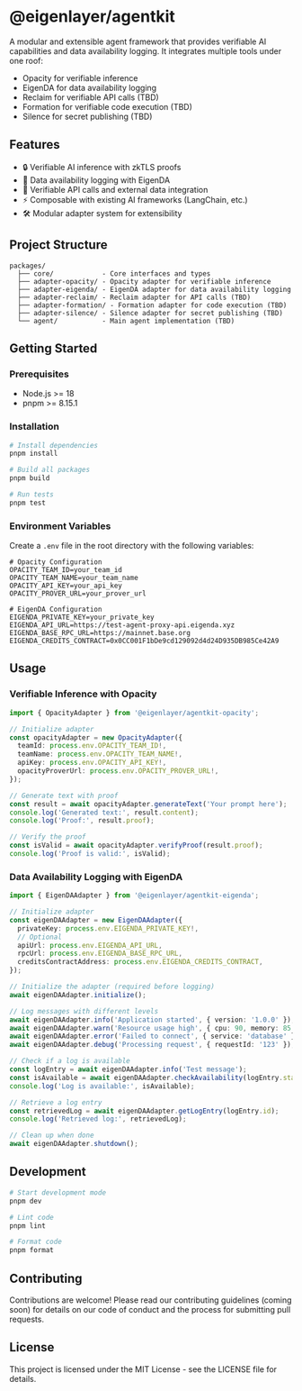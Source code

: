 # @eigenlayer/agentkit

A modular and extensible agent framework that provides verifiable AI capabilities and data availability logging. It integrates multiple tools under one roof:

- Opacity for verifiable inference
- EigenDA for data availability logging
- Reclaim for verifiable API calls (TBD)
- Formation for verifiable code execution (TBD)
- Silence for secret publishing (TBD)

## Features

- 🔒 Verifiable AI inference with zkTLS proofs
- 📝 Data availability logging with EigenDA
- 🔑 Verifiable API calls and external data integration
- ⚡ Composable with existing AI frameworks (LangChain, etc.)
- 🛠️ Modular adapter system for extensibility

## Project Structure

```
packages/
  ├── core/            - Core interfaces and types
  ├── adapter-opacity/ - Opacity adapter for verifiable inference
  ├── adapter-eigenda/ - EigenDA adapter for data availability logging
  ├── adapter-reclaim/ - Reclaim adapter for API calls (TBD)
  ├── adapter-formation/ - Formation adapter for code execution (TBD)
  ├── adapter-silence/ - Silence adapter for secret publishing (TBD)
  └── agent/           - Main agent implementation (TBD)
```

## Getting Started

### Prerequisites

- Node.js >= 18
- pnpm >= 8.15.1

### Installation

```bash
# Install dependencies
pnpm install

# Build all packages
pnpm build

# Run tests
pnpm test
```

### Environment Variables

Create a `.env` file in the root directory with the following variables:

```env
# Opacity Configuration
OPACITY_TEAM_ID=your_team_id
OPACITY_TEAM_NAME=your_team_name
OPACITY_API_KEY=your_api_key
OPACITY_PROVER_URL=your_prover_url

# EigenDA Configuration
EIGENDA_PRIVATE_KEY=your_private_key
EIGENDA_API_URL=https://test-agent-proxy-api.eigenda.xyz
EIGENDA_BASE_RPC_URL=https://mainnet.base.org
EIGENDA_CREDITS_CONTRACT=0x0CC001F1bDe9cd129092d4d24D935DB985Ce42A9
```

## Usage

### Verifiable Inference with Opacity

```typescript
import { OpacityAdapter } from '@eigenlayer/agentkit-opacity';

// Initialize adapter
const opacityAdapter = new OpacityAdapter({
  teamId: process.env.OPACITY_TEAM_ID!,
  teamName: process.env.OPACITY_TEAM_NAME!,
  apiKey: process.env.OPACITY_API_KEY!,
  opacityProverUrl: process.env.OPACITY_PROVER_URL!,
});

// Generate text with proof
const result = await opacityAdapter.generateText('Your prompt here');
console.log('Generated text:', result.content);
console.log('Proof:', result.proof);

// Verify the proof
const isValid = await opacityAdapter.verifyProof(result.proof);
console.log('Proof is valid:', isValid);
```

### Data Availability Logging with EigenDA

```typescript
import { EigenDAAdapter } from '@eigenlayer/agentkit-eigenda';

// Initialize adapter
const eigenDAAdapter = new EigenDAAdapter({
  privateKey: process.env.EIGENDA_PRIVATE_KEY!,
  // Optional
  apiUrl: process.env.EIGENDA_API_URL,
  rpcUrl: process.env.EIGENDA_BASE_RPC_URL,
  creditsContractAddress: process.env.EIGENDA_CREDITS_CONTRACT,
});

// Initialize the adapter (required before logging)
await eigenDAAdapter.initialize();

// Log messages with different levels
await eigenDAAdapter.info('Application started', { version: '1.0.0' });
await eigenDAAdapter.warn('Resource usage high', { cpu: 90, memory: 85 });
await eigenDAAdapter.error('Failed to connect', { service: 'database' });
await eigenDAAdapter.debug('Processing request', { requestId: '123' });

// Check if a log is available
const logEntry = await eigenDAAdapter.info('Test message');
const isAvailable = await eigenDAAdapter.checkAvailability(logEntry.status);
console.log('Log is available:', isAvailable);

// Retrieve a log entry
const retrievedLog = await eigenDAAdapter.getLogEntry(logEntry.id);
console.log('Retrieved log:', retrievedLog);

// Clean up when done
await eigenDAAdapter.shutdown();
```

## Development

```bash
# Start development mode
pnpm dev

# Lint code
pnpm lint

# Format code
pnpm format
```

## Contributing

Contributions are welcome! Please read our contributing guidelines (coming soon) for details on our code of conduct and the process for submitting pull requests.

## License

This project is licensed under the MIT License - see the LICENSE file for details. 